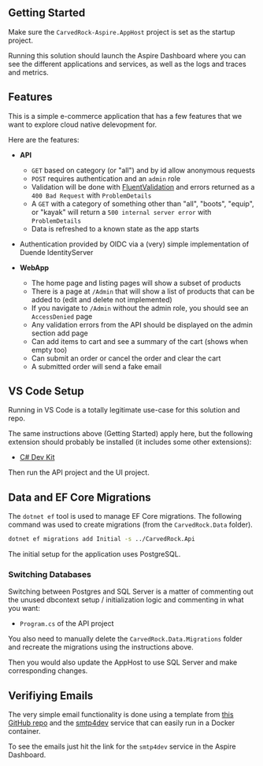 ## Getting Started

Make sure the `CarvedRock-Aspire.AppHost` project is set as the startup project.

Running this solution should launch the Aspire Dashboard where you can see the different
applications and services, as well as the logs and traces and metrics.

## Features

This is a simple e-commerce application that has a few features
that we want to explore cloud native delevopment for.

Here are the features:

- **API**
  - `GET` based on category (or "all") and by id allow anonymous requests
  - `POST` requires authentication and an `admin` role
  - Validation will be done with [FluentValidation](https://docs.fluentvalidation.net/en/latest/index.html) and errors returned as a `400 Bad Request` with `ProblemDetails`
  - A `GET` with a category of something other than "all", "boots", "equip", or "kayak" will return a `500 internal server error` with `ProblemDetails`
  - Data is refreshed to a known state as the app starts
- Authentication provided by OIDC via a (very) simple implementation of Duende IdentityServer

- **WebApp**
  - The home page and listing pages will show a subset of products
  - There is a page at `/Admin` that will show a list of products that can be added to (edit and delete not implemented)
  - If you navigate to `/Admin` without the admin role, you should see an `AccessDenied` page
  - Any validation errors from the API should be displayed on the admin section add page
  - Can add items to cart and see a summary of the cart (shows when empty too)
  - Can submit an order or cancel the order and clear the cart
  - A submitted order will send a fake email

## VS Code Setup

Running in VS Code is a totally legitimate use-case for this solution and
repo.

The same instructions above (Getting Started) apply here, but the following
extension should probably be installed (it includes some other extensions):

- [C# Dev Kit](https://marketplace.visualstudio.com/items?itemName=ms-dotnettools.csdevkit)

Then run the API project and the UI project.

## Data and EF Core Migrations

The `dotnet ef` tool is used to manage EF Core migrations.  The following command was used to create migrations (from the `CarvedRock.Data` folder).

```bash
dotnet ef migrations add Initial -s ../CarvedRock.Api
```

The initial setup for the application uses PostgreSQL.

### Switching Databases

Switching between Postgres and SQL Server is a matter
of commenting out the unused dbcontext setup / initialization logic and
commenting in what you want:

- `Program.cs` of the API project

You also need to manually delete the `CarvedRock.Data.Migrations`
folder and recreate the migrations using the instructions above.

Then you would also update the AppHost to use SQL Server and make corresponding
changes.

## Verifiying Emails

The very simple email functionality is done using a template
from [this GitHub repo](https://github.com/leemunroe/responsive-html-email-template)
and the [smtp4dev](https://github.com/rnwood/smtp4dev)
service that can easily run in a Docker container.

To see the emails just hit the link for the `smtp4dev` service in the Aspire Dashboard.